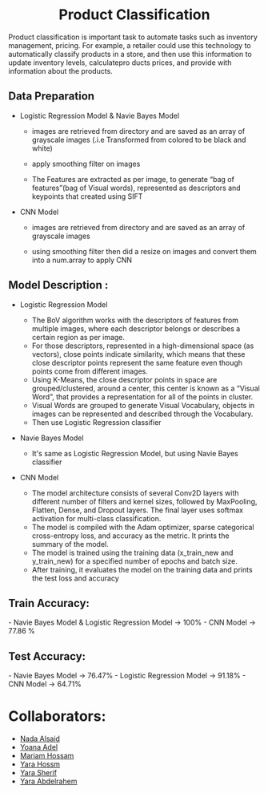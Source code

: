 <h1 align = "center">Product Classification</h1>
Product classification is important task to automate tasks such as inventory management, pricing. For example, a retailer could use this technology to automatically classify products in a store,
and then use this information to update inventory levels, calculatepro ducts prices, and provide with information about the products.<br>
<h2>Data Preparation</h2>

  - Logistic Regression Model & Navie Bayes Model
    - images are retrieved from directory and are saved as an array of grayscale images (.i.e Transformed from colored to be black and white) 

    - apply smoothing filter on images
  
    - The Features are extracted as per image, to generate “bag of features”(bag of Visual words), represented as descriptors and keypoints that created using SIFT
  - CNN Model
    - images are retrieved from directory and are saved as an array of grayscale images
      
    - using smoothing filter then did a resize on images and convert them into a num.array to apply CNN

<h2>Model Description :</h2>

  - Logistic Regression Model
    - The BoV algorithm works with the descriptors of features from multiple images, where each descriptor belongs or describes a certain region as per image.
    - For those descriptors, represented in a high-dimensional space (as vectors), close points indicate similarity, which means that these close descriptor points represent the same feature even though 
      points come from different images.
    - Using K-Means, the close descriptor points in space are grouped/clustered, around a center, this center is known as a “Visual Word”, that provides a representation for all of the points in cluster.
    - Visual Words are grouped to generate Visual Vocabulary, objects in images can be represented and described through the Vocabulary.
    - Then use Logistic Regression classifier

  - Navie Bayes Model
    - It's same as Logistic Regression Model, but using Navie Bayes classifier
  - CNN Model
    - The model architecture consists of several Conv2D layers with different number of filters and kernel sizes, followed by MaxPooling, Flatten, Dense, and Dropout layers. The final layer uses softmax activation for multi-class classification.
    - The model is compiled with the Adam optimizer, sparse categorical cross-entropy loss, and accuracy as the metric. It prints the summary of the model.
    - The model is trained using the training data (x_train_new and y_train_new) for a specified number of epochs and batch size.
    - After training, it evaluates the model on the training data and prints the test loss and accuracy
      
<h2>Train Accuracy:</h2>
  - Navie Bayes Model & Logistic Regression Model -> 100%
  - CNN Model -> 77.86 %
<h2>Test Accuracy:</h2>
  - Navie Bayes Model -> 76.47%
  - Logistic Regression Model -> 91.18%
  - CNN Model -> 64.71%
  
# Collaborators:
- <a href="https://github.com/NadaAlsaid">Nada Alsaid</a><br>
- <a href="https://github.com/anna-adel">Yoana Adel</a><br>
- <a href="https://github.com/maHossam9">Mariam Hossam</a><br>
- <a href="https://github.com/NadaShehata">Yara Hossm</a><br>
- <a href="https://github.com/YaraSherif">Yara Sherif</a><br>
- <a href="https://github.com/Yara-Abdelrahem">Yara Abdelrahem</a>
